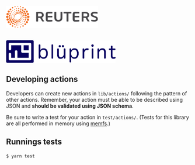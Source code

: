 ![Reuters](../badge.svg)

<br />
<img src="../logo.svg" width="300" alt="bluprint logo" />
<br />

## Developing actions

Developers can create new actions in `lib/actions/` following the pattern of other actions. Remember, your action must be able to be described using JSON and **should be validated using JSON schema**.

Be sure to write a test for your action in `test/actions/`. (Tests for this library are all performed in memory using [memfs](https://www.npmjs.com/package/memfs).)

## Runnings tests

```
$ yarn test
```

